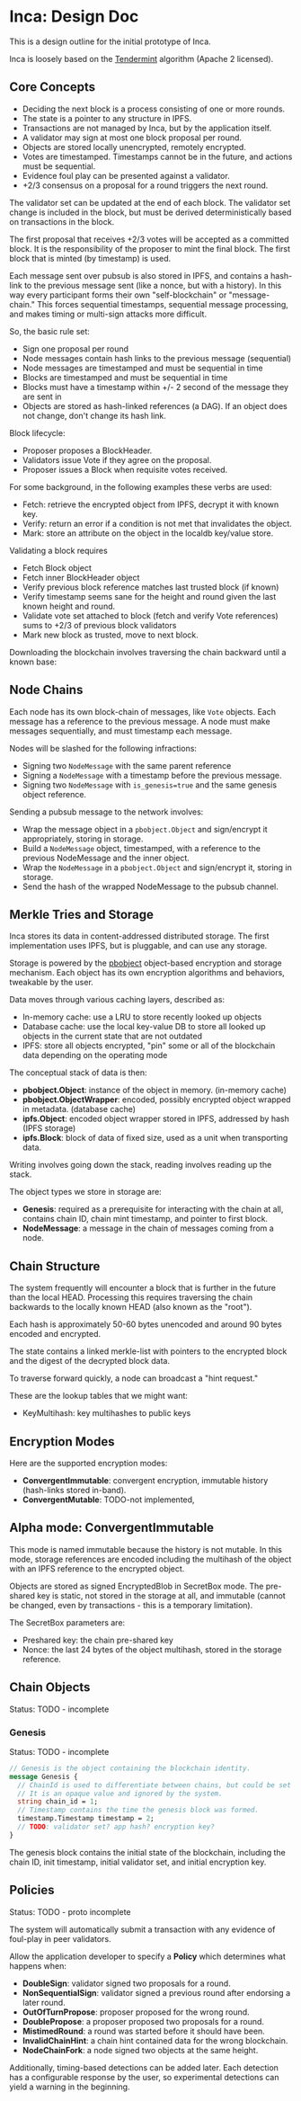 # Inca: Design Doc

This is a design outline for the initial prototype of Inca.

Inca is loosely based on the [Tendermint](https://github.com/tendermint/tendermint/wiki/Byzantine-Consensus-Algorithm) algorithm (Apache 2 licensed).

## Core Concepts

 - Deciding the next block is a process consisting of one or more rounds.
 - The state is a pointer to any structure in IPFS. 
 - Transactions are not managed by Inca, but by the application itself.
 - A validator may sign at most one block proposal per round.
 - Objects are stored locally unencrypted, remotely encrypted.
 - Votes are timestamped. Timestamps cannot be in the future, and actions must be sequential.
 - Evidence foul play can be presented against a validator.
 - +2/3 consensus on a proposal for a round triggers the next round.

The validator set can be updated at the end of each block. The validator set change is included in the block, but must be derived deterministically based on transactions in the block.

The first proposal that receives +2/3 votes will be accepted as a committed block. It is the responsibility of the proposer to mint the final block. The first block that is minted (by timestamp) is used.

Each message sent over pubsub is also stored in IPFS, and contains a hash-link to the previous message sent (like a nonce, but with a history). In this way every participant forms their own "self-blockchain" or "message-chain." This forces sequential timestamps, sequential message processing, and makes timing or multi-sign attacks more difficult.

So, the basic rule set:

 - Sign one proposal per round
 - Node messages contain hash links to the previous message (sequential)
 - Node messages are timestamped and must be sequential in time
 - Blocks are timestamped and must be sequential in time
 - Blocks must have a timestamp within +/- 2 second of the message they are sent in
 - Objects are stored as hash-linked references (a DAG). If an object does not change, don't change its hash link.
 
Block lifecycle:

 - Proposer proposes a BlockHeader.
 - Validators issue Vote if they agree on the proposal.
 - Proposer issues a Block when requisite votes received.
 
For some background, in the following examples these verbs are used:

 - Fetch: retrieve the encrypted object from IPFS, decrypt it with known key.
 - Verify: return an error if a condition is not met that invalidates the object.
 - Mark: store an attribute on the object in the localdb key/value store.

Validating a block requires

 - Fetch Block object
 - Fetch inner BlockHeader object
 - Verify previous block reference matches last trusted block (if known)
 - Verify timestamp seems sane for the height and round given the last known height and round.
 - Validate vote set attached to block (fetch and verify Vote references) sums to +2/3 of previous block validators
 - Mark new block as trusted, move to next block.
 
Downloading the blockchain involves traversing the chain backward until a known base:

## Node Chains

Each node has its own block-chain of messages, like `Vote` objects. Each message has a reference to the previous message. A node must make messages sequentially, and must timestamp each message.

Nodes will be slashed for the following infractions:

 - Signing two `NodeMessage` with the same parent reference
 - Signing a `NodeMessage` with a timestamp before the previous message.
 - Signing two `NodeMessage` with `is_genesis=true` and the same genesis object reference.

Sending a pubsub message to the network involves:

 - Wrap the message object in a `pbobject.Object` and sign/encrypt it appropriately, storing in storage.
 - Build a `NodeMessage` object, timestamped, with a reference to the previous NodeMessage and the inner object.
 - Wrap the `NodeMessage` in a `pbobject.Object` and sign/encrypt it, storing in storage.
 - Send the hash of the wrapped NodeMessage to the pubsub channel.

## Merkle Tries and Storage

Inca stores its data in content-addressed distributed storage. The first implementation uses IPFS, but is pluggable, and can use any storage. 

Storage is powered by the [pbobject](https://github.com/aperturerobotics/pbobject) object-based encryption and storage mechanism. Each object has its own encryption algorithms and behaviors, tweakable by the user.

Data moves through various caching layers, described as:

 - In-memory cache: use a LRU to store recently looked up objects
 - Database cache: use the local key-value DB to store all looked up objects in the current state that are not outdated
 - IPFS: store all objects encrypted, "pin" some or all of the blockchain data depending on the operating mode

The conceptual stack of data is then:

 - **pbobject.Object**: instance of the object in memory. (in-memory cache)
 - **pbobject.ObjectWrapper**: encoded, possibly encrypted object wrapped in metadata. (database cache)
 - **ipfs.Object**: encoded object wrapper stored in IPFS, addressed by hash (IPFS storage)
 - **ipfs.Block**: block of data of fixed size, used as a unit when transporting data.
 
Writing involves going down the stack, reading involves reading up the stack.

The object types we store in storage are:

 - **Genesis**: required as a prerequisite for interacting with the chain at all, contains chain ID, chain mint timestamp, and pointer to first block.
 - **NodeMessage**: a message in the chain of messages coming from a node.

## Chain Structure

The system frequently will encounter a block that is further in the future than the local HEAD. Processing this requires traversing the chain backwards to the locally known HEAD (also known as the "root").

Each hash is approximately 50-60 bytes unencoded and around 90 bytes encoded and encrypted.

The state contains a linked merkle-list with pointers to the encrypted block and the digest of the decrypted block data.

To traverse forward quickly, a node can broadcast a "hint request." 

These are the lookup tables that we might want:

 - KeyMultihash: key multihashes to public keys
 
## Encryption Modes

Here are the supported encryption modes:

 - **ConvergentImmutable**: convergent encryption, immutable history (hash-links stored in-band).
 - **ConvergentMutable**: TODO-not implemented, 
 
## Alpha mode: ConvergentImmutable

This mode is named immutable because the history is not mutable. In this mode, storage references are encoded including the multihash of the object with an IPFS reference to the encrypted object.

Objects are stored as signed EncryptedBlob in SecretBox mode. The pre-shared key is static, not stored in the storage at all, and immutable (cannot be changed, even by transactions - this is a temporary limitation).

The SecretBox parameters are:

 - Preshared key: the chain pre-shared key
 - Nonce: the last 24 bytes of the object multihash, stored in the storage reference.

## Chain Objects

Status: TODO - incomplete

### Genesis

Status: TODO - incomplete

```proto
// Genesis is the object containing the blockchain identity.
message Genesis {
  // ChainId is used to differentiate between chains, but could be set to anything.
  // It is an opaque value and ignored by the system.
  string chain_id = 1;
  // Timestamp contains the time the genesis block was formed.
  timestamp.Timestamp timestamp = 2;
  // TODO: validator set? app hash? encryption key?
}
```

The genesis block contains the initial state of the blockchain, including the chain ID, init timestamp, initial validator set, and initial encryption key.


## Policies

Status: TODO - proto incomplete

The system will automatically submit a transaction with any evidence of foul-play in peer validators.

Allow the application developer to specify a **Policy** which determines what happens when:

 - **DoubleSign**: validator signed two proposals for a round.
 - **NonSequentialSign**: validator signed a previous round after endorsing a later round.
 - **OutOfTurnPropose**: proposer proposed for the wrong round.
 - **DoublePropose**: a proposer proposed two proposals for a round.
 - **MistimedRound**: a round was started before it should have been.
 - **InvalidChainHint**: a chain hint contained data for the wrong blockchain.
 - **NodeChainFork**: a node signed two objects at the same height.
 
Additionally, timing-based detections can be added later. Each detection has a configurable response by the user, so experimental detections can yield a warning in the beginning.


